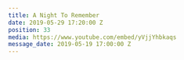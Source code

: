 ```yaml
---
title: A Night To Remember
date: 2019-05-29 17:20:00 Z
position: 33
media: https://www.youtube.com/embed/yVjjYhbkaqs
message_date: 2019-05-19 17:00:00 Z
---
```


